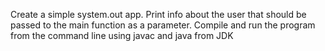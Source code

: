 Create a simple system.out app. 
Print info about the user that should be passed to the main function as a parameter. 
Compile and run the program from the command line using javac and java from JDK

